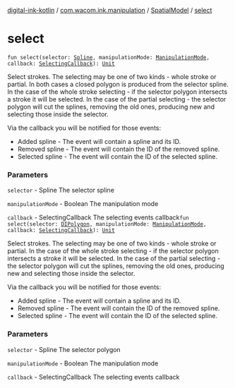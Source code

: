 [digital-ink-kotlin](../../index.md) / [com.wacom.ink.manipulation](../index.md) / [SpatialModel](index.md) / [select](./select.md)

# select

`fun select(selector: `[`Spline`](../../com.wacom.ink/-spline/index.md)`, manipulationMode: `[`ManipulationMode`](../-manipulation-mode/index.md)`, callback: `[`SelectingCallback`](../../com.wacom.ink.manipulation.callbacks/-selecting-callback/index.md)`): `[`Unit`](https://kotlinlang.org/api/latest/jvm/stdlib/kotlin/-unit/index.html)

Select strokes. The selecting may be one of two kinds - whole stroke or partial.
In both cases a closed polygon is produced from the selector spline.
In the case of the whole stroke selecting - if the selector polygon intersects a stroke it will be selected.
In the case of the partial selecting - the selector polygon will cut the splines, removing the old ones,
producing new and selecting those inside the selector.

Via the callback you will be notified for those events:

* Added spline - The event will contain a spline and its ID.
* Removed spline - The event will contain the ID of the removed spline.
* Selected spline - The event will contain the ID of the selected spline.

### Parameters

`selector` - Spline The selector spline

`manipulationMode` - Boolean The manipulation mode

`callback` - SelectingCallback The selecting events callback`fun select(selector: `[`DIPolygon`](../../com.wacom.ink/-d-i-polygon.md)`, manipulationMode: `[`ManipulationMode`](../-manipulation-mode/index.md)`, callback: `[`SelectingCallback`](../../com.wacom.ink.manipulation.callbacks/-selecting-callback/index.md)`): `[`Unit`](https://kotlinlang.org/api/latest/jvm/stdlib/kotlin/-unit/index.html)

Select strokes. The selecting may be one of two kinds - whole stroke or partial.
In the case of the whole stroke selecting - if the selector polygon intersects a stroke it will be selected.
In the case of the partial selecting - the selector polygon will cut the splines, removing the old ones,
producing new and selecting those inside the selector.

Via the callback you will be notified for those events:

* Added spline - The event will contain a spline and its ID.
* Removed spline - The event will contain the ID of the removed spline.
* Selected spline - The event will contain the ID of the selected spline.

### Parameters

`selector` - Spline The selector polygon

`manipulationMode` - Boolean The manipulation mode

`callback` - SelectingCallback The selecting events callback